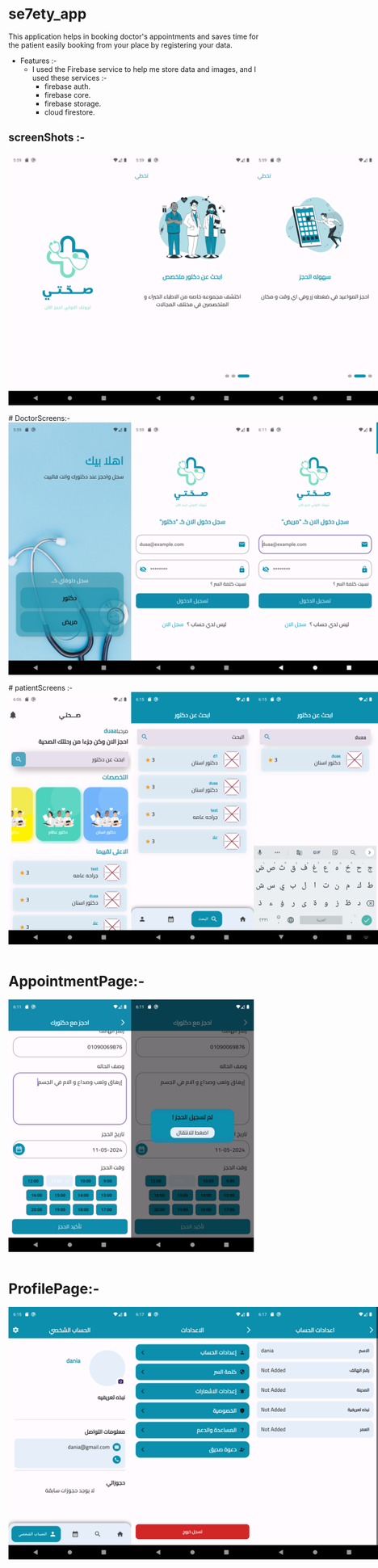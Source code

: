 # se7ety_app
This application helps in booking doctor's appointments and saves time for the patient easily booking from your place by registering your data.
- Features :-
  - I used the Firebase service to help me store data and images, and I used these services :-
    - firebase auth.
    - firebase core.
    - firebase storage.
    - cloud firestore.
## screenShots :-
 <div style= "display: flex; flex-direction: row;">
 <img src="https://github.com/DuaaBaroni/se7ety_app/blob/main/screenshots/splash.png" height="500">
 <img src="https://github.com/DuaaBaroni/se7ety_app/blob/main/screenshots/onboarding%201.png" height="500">
 <img src="https://github.com/DuaaBaroni/se7ety_app/blob/main/screenshots/onboarding%202.png" height="500">
 <img src="https://github.com/DuaaBaroni/se7ety_app/blob/main/screenshots/onboarding%203.png" height="500">
 </div>
 
<br>
  # DoctorScreens:-
      <div style= "display: flex; flex-direction: row;">
         <img src="https://github.com/DuaaBaroni/se7ety_app/blob/main/screenshots/welcome.png" height="500">
         <img src="https://github.com/DuaaBaroni/se7ety_app/blob/main/screenshots/log%20as%20doctor.png" height="500">
         <img src="https://github.com/DuaaBaroni/se7ety_app/blob/main/screenshots/log%20as%20patient.png" height="500">
         <img src="https://github.com/DuaaBaroni/se7ety_app/blob/main/screenshots/upload%20data.png" height="500">       
 </div>
 
<br>
# patientScreens :-
 <div style= "display: flex; flex-direction: row;">
 <img src="https://github.com/DuaaBaroni/se7ety_app/blob/main/screenshots/home%20page.png" height="500">
 <img src="https://github.com/DuaaBaroni/se7ety_app/blob/main/screenshots/search%20all%20doctors.png" height="500">
 <img src="https://github.com/DuaaBaroni/se7ety_app/blob/main/screenshots/searsc%20as%20doctor.png" height="500">
 <img src="https://github.com/DuaaBaroni/se7ety_app/blob/main/screenshots/data%20doctor.png" height="500">
 </div>
<br>

 # AppointmentPage:-
   <div style= "display: flex; flex-direction: row;">
 <img src="https://github.com/DuaaBaroni/se7ety_app/blob/main/screenshots/Screenshot_1715357465.png" height="500">
 <img src="https://github.com/DuaaBaroni/se7ety_app/blob/main/screenshots/done%20appointments.png" height="500">
</div>
<br>

# ProfilePage:-
 <div style= "display: flex; flex-direction: row;">
 <img src="https://github.com/DuaaBaroni/se7ety_app/blob/main/screenshots/profile.png" height="500">
 <img src="https://github.com/DuaaBaroni/se7ety_app/blob/main/screenshots/settings.png" height="500">
 <img src="https://github.com/DuaaBaroni/se7ety_app/blob/main/screenshots/edit%20account.png" height="500">
 <img src="https://github.com/DuaaBaroni/se7ety_app/blob/main/screenshots/edit%20settings.png" height="500">
 


 
 
 

 

